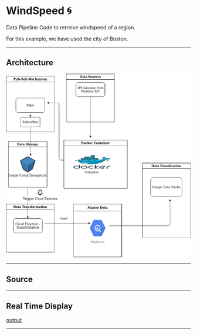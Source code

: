 # WindSpeed 🌀

 Data Pipeline Code to retreive windspeed of a region.

For this example, we have used the city of Boston. 

--- 

## Architecture

![schema](arch.png)

---

## Source 



---

## Real Time Display

[output](output.png)


---
 
